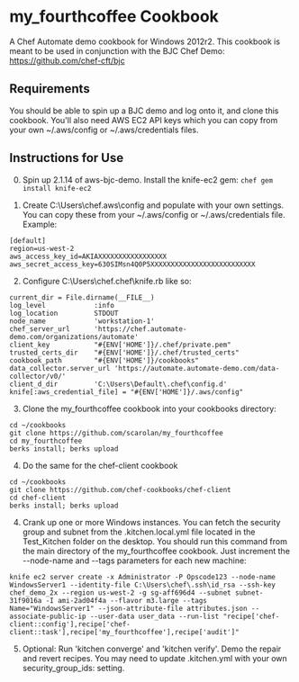 # my_fourthcoffee Cookbook

A Chef Automate demo cookbook for Windows 2012r2. This cookbook is meant to be used in conjunction with the BJC Chef Demo: https://github.com/chef-cft/bjc

## Requirements

You should be able to spin up a BJC demo and log onto it, and clone this cookbook.  You'll also need AWS EC2 API keys which you can copy from your own ~/.aws/config or ~/.aws/credentials files.

## Instructions for Use

0.  Spin up 2.1.14 of aws-bjc-demo.  Install the knife-ec2 gem:
  `chef gem install knife-ec2`

1.  Create C:\Users\chef\.aws\config and populate with your own settings.  You can copy these from your ~/.aws/config or ~/.aws/credentials file.  Example:

```
[default]
region=us-west-2
aws_access_key_id=AKIAXXXXXXXXXXXXXXXXX
aws_secret_access_key=630SIMsn4Q0P5XXXXXXXXXXXXXXXXXXXXXXXXXX
```

2.  Configure C:\Users\chef\.chef\knife.rb like so:

```
current_dir = File.dirname(__FILE__)
log_level            :info
log_location         STDOUT
node_name            'workstation-1'
chef_server_url      'https://chef.automate-demo.com/organizations/automate'
client_key           "#{ENV['HOME']}/.chef/private.pem"
trusted_certs_dir    "#{ENV['HOME']}/.chef/trusted_certs"
cookbook_path        "#{ENV['HOME']}/cookbooks"
data_collector.server_url 'https://automate.automate-demo.com/data-collector/v0/'
client_d_dir         'C:\Users\Default\.chef\config.d'
knife[:aws_credential_file] = "#{ENV['HOME']}/.aws/config"
```

3.  Clone the my_fourthcoffee cookbook into your cookbooks directory:

```
cd ~/cookbooks
git clone https://github.com/scarolan/my_fourthcoffee
cd my_fourthcoffee
berks install; berks upload
```

4.  Do the same for the chef-client cookbook

```
cd ~/cookbooks
git clone https://github.com/chef-cookbooks/chef-client
cd chef-client
berks install; berks upload
```

4.  Crank up one or more Windows instances.  You can fetch the security group and subnet from the .kitchen.local.yml file located in the Test_Kitchen folder on the desktop.  You should run this command from the main directory of the my_fourthcoffee cookbook.  Just increment the --node-name and --tags parameters for each new machine:

```
knife ec2 server create -x Administrator -P Opscode123 --node-name WindowsServer1 --identity-file C:\Users\chef\.ssh\id_rsa --ssh-key chef_demo_2x --region us-west-2 -g sg-aff696d4 --subnet subnet-31f9016a -I ami-2ad04f4a --flavor m3.large --tags Name="WindowsServer1" --json-attribute-file attributes.json --associate-public-ip --user-data user_data --run-list "recipe['chef-client::config'],recipe['chef-client::task'],recipe['my_fourthcoffee'],recipe['audit']"
```

5.  Optional:  Run 'kitchen converge' and 'kitchen verify'.  Demo the repair and revert recipes.  You may need to update .kitchen.yml with your own security_group_ids: setting.